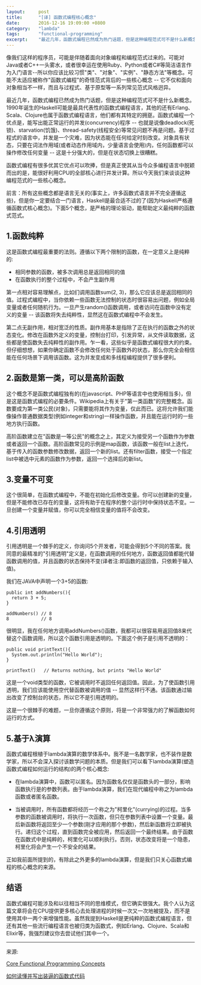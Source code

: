 ```yaml
---
layout:     post
title:      "[译] 函数式编程核心概念"
date:       2016-12-16 19:09:00 +0800
category:   "lambda"
tags:       "functional-programming"
excerpt:    "最近几年，函数式编程已然成为热门话题，但是这种编程范式可不是什么新概念。1990年诞生的Haskell可能是最具代表性的函数式编程语言，其他的还有Erlang、Scala、Clojure也属于函数式编程语言，他们都有其特定的拥趸。"
---
```


像我们这样的程序员，可能是伴随着面向对象编程和编程范式过来的。可能对Java或者C++一头雾水，或者很幸运在使用Ruby、Python或者C#等简洁语言作为入门语言--所以你应该比较习惯"类"、"对象"、"实例"、"静态方法"等概念。可能不太适应被称作"函数式编程"的奇怪范式背后的一些核心概念 -- 它不仅和面向对象相当不一样，而且与过程式、基于原型等一系列常见范式风格迥异。

最近几年，函数式编程已然成为热门话题，但是这种编程范式可不是什么新概念。1990年诞生的Haskell可能是最具代表性的函数式编程语言，其他的还有Erlang、Scala、Clojure也属于函数式编程语言，他们都有其特定的拥趸。函数式编程一个优点是，能写出能正常运行的并发(concurrency)程序 -- 也就是说像deadlock(死锁)、starvation(饥饿)、thread-safety(线程安全)等常见问题不再是问题。基于过程式的语言中，并发是一个灾难，因为状态能在任何给定时刻改变。对象具有状态，只要在词法作用域(或者动态作用域内，少量语言会使用)内，任何函数都可以操作修改任何变量 -- 这是十分强大的，但是在状态切换上很糟糕。

函数式编程有很多优其它优点可以吹捧，但是真正使其从当今众多编程语言中脱颖而出的是，能很好利用CPU的全部核心进行并发计算。所以今天我们来谈谈这种编程范式的一些核心概念。

前言：所有这些概念都是语言无关的(事实上，许多函数式语言并不完全遵循这些)，但是你一定要结合一门语言，Haskell是最合适不过的了(因为Haskell严格遵循函数式核心概念)。下面5个概念，是严格的理论驱动，能帮助定义最纯粹的函数式范式。

## 1.函数纯粹

这是函数式编程最重要的法则。遵循以下两个限制的函数，在一定意义上是纯粹的:

 - 相同参数的函数，被多次调用总是返回相同的值
 - 在函数执行的整个过程中，不会产生副作用

第一点相对容易理解点，比如们调用函数sum(2, 3)，那么它应该总是返回相同的值。过程式编程中，当你依赖一些函数无法控制的状态时很容易出问题，例如全局变量或者任何随机行为。一旦产生random()函数调用，或者访问在函数中没有定义的变量 -- 该函数将失去纯粹性，显然这在函数式编程中不会发生。

第二点无副作用，相对宽泛的性质。副作用基本是指除了正在执行的函数之外的状态变化。修改在函数外定义的变量，控制台打印，引发异常，从文件读取数据，这些都是使函数失去纯粹性的副作用。乍一看，这些似乎是函数式编程很大的约束。但仔细想想，如果你确定函数不会修改任何处于函数外的状态，那么你完全会相信能在任何场景下调用该函数。这为并发变成和多线程编程提供了很多便利。

## 2.函数是第一类，可以是高阶函数

这个概念不是函数式编程独有的(在javascript、PHP等语言中也使用相当多)，但是这是函数式编程的必要条件。Wikipedia上有关于"第一类函数"的完整概念。函数要成为第一类公民(对象)，只需要能将其作为变量，仅此而已。这将允许我们能像操作普通数据类型(例如integer和string)一样操作函数，并且能在运行时的一些地方执行函数。

高阶函数建立在"函数是一等公民"的概念之上，其定义为接受另一个函数作为参数或者返回一个函数。高阶函数常见的示例是map函数，该函数一般在list上迭代，基于传入的函数参数修改数据，返回一个新的list。还有filter函数，接受一个指定list中被选中元素的函数作为参数，返回一个选择后的新list。

## 3.变量不可变

这个很简单，在函数式编程中，不能在初始化后修改变量。你可以创建新的变量，但是不能修改已存在的变量，这将有助于在程序的整个运行时中保持状态不变。一旦创建一个变量并赋值，你可以完全相信变量的值将不会改变。

## 4.引用透明

引用透明是一个棘手的定义，你询问5个开发者，可能会得到5个不同的答案。我同意的最精准的"引用透明"定义是，在函数调用的任何地方，函数返回值都能代替函数调用的值，并且函数的状态保持不变(译者注:即函数的返回值，只依赖于输入值)。

我们在JAVA中声明一个3+5的函数:

````
public int addNumbers(){
  return 3 + 5;
}
 
addNumbers() // 8
8            // 8
````

很明显，我在任何地方调用addNumbers()函数，我都可以很容易用返回值8来代替这个函数调用，所以这个函数引用是透明的。下面这个例子是引用不透明的：

````
public void printText(){
  System.out.println("Hello World");
}
 
printText()   // Returns nothing, but prints "Hello World"
````

这是一个void类型的函数，它被调用时不返回任何返回值。因此，为了使函数引用透明，我们应该能使用空代替函数被调用的值 -- 显然这样行不通。该函数通过输出改变了控制台的状态，所以它不是引用透明的。

这是一个很棘手的难题，一旦你遵循这个原则，将是一个非常强力的了解函数如何运行的方式。

## 5.基于λ演算

函数式编程根植于lambda演算的数学体系中。我不是一名数学家，也不装作是数学家，所以不会深入探讨该数学问题的本质。但是我们可以看下lambda演算(塑造函数式编程如何运行的结构)的两个核心概念:

 - 在lambda演算中，函数可以匿名。因为函数名仅仅是函数头的一部分，影响函数执行是的参数列表。由于lambda演算，我们在现代编程中称之为lambda函数或者匿名函数。

 - 当被调用时，所有函数都将经历一个称之为"柯里化"(currying)的过程。当多参数的函数被调用时，将执行一次函数，但只在参数列表中设置一个变量。最后新函数将返回至少一个参数(刚才应用的那个参数)，然后新函数将立即被执行。递归这个过程，直到函数完全被应用，然后返回一个最终结果。由于函数在函数式中是纯粹的，柯里化可以顺利执行。否则，状态改变将是一个隐患，柯里化将会产生一个不安全的结果。
 
正如我前面所提到的，有除此之外更多的lambda演算，但是我们只关心函数式编程的核心概念的来源。

## 结语

函数式编程可能涉及和以往相当不同的思维模式，但它确实很强大。我个人认为这篇文章将会在CPU提供更多核心去处理进程的时候一次又一次地被提及，而不是使用其中一两个来增强性能。虽然我提到Haskell是更纯粹的函数式编程语言，但还有其他一些流行编程语言也被归类为函数式，例如Erlang、Clojure、Scala和Elixir等，我强烈建议你去尝试他们其中一个。

----
来源:

[Core Functional Programming Concepts](https://thesocietea.org/2016/12/core-functional-programming-concepts/)

[如何读懂并写出装逼的函数式代码](http://coolshell.cn/articles/17524.html)
